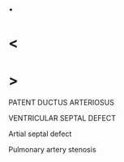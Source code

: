 # .

# <

# >

PATENT DUCTUS ARTERIOSUS

VENTRICULAR SEPTAL DEFECT

Artial septal defect

Pulmonary artery stenosis

